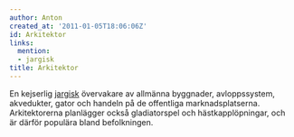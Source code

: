 ```yaml
---
author: Anton
created_at: '2011-01-05T18:06:06Z'
id: Arkitektor
links:
  mention:
  - jargisk
title: Arkitektor
---
```


En kejserlig [jargisk] övervakare av allmänna byggnader, avloppssystem, akvedukter, gator och
handeln på de offentliga marknadsplatserna. Arkitektorerna planlägger också gladiatorspel och
hästkapplöpningar, och är därför populära bland befolkningen.

  [jargisk]: jargisk
